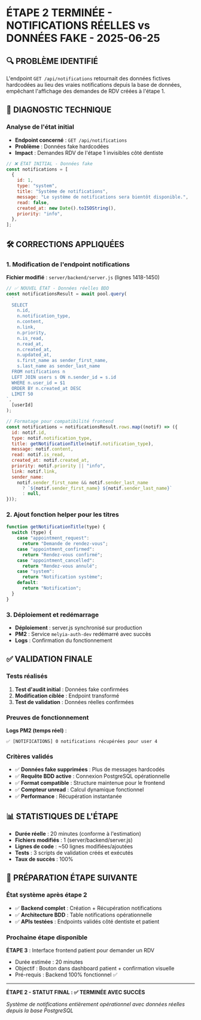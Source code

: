 # ÉTAPE 2 TERMINÉE - NOTIFICATIONS RÉELLES vs DONNÉES FAKE - 2025-06-25

## 🔍 PROBLÈME IDENTIFIÉ

L'endpoint `GET /api/notifications` retournait des données fictives hardcodées au lieu des vraies notifications depuis la base de données, empêchant l'affichage des demandes de RDV créées à l'étape 1.

## 🧪 DIAGNOSTIC TECHNIQUE

### Analyse de l'état initial

- **Endpoint concerné** : `GET /api/notifications`
- **Problème** : Données fake hardcodées
- **Impact** : Demandes RDV de l'étape 1 invisibles côté dentiste

```javascript
// ❌ ÉTAT INITIAL - Données fake
const notifications = [
  {
    id: 1,
    type: "system",
    title: "Système de notifications",
    message: "Le système de notifications sera bientôt disponible.",
    read: false,
    created_at: new Date().toISOString(),
    priority: "info",
  },
];
```

## 🛠️ CORRECTIONS APPLIQUÉES

### 1. Modification de l'endpoint notifications

**Fichier modifié** : `server/backend/server.js` (lignes 1418-1450)

```javascript
// ✅ NOUVEL ÉTAT - Données réelles BDD
const notificationsResult = await pool.query(
  `
  SELECT 
    n.id,
    n.notification_type,
    n.content,
    n.link,
    n.priority,
    n.is_read,
    n.read_at,
    n.created_at,
    n.updated_at,
    s.first_name as sender_first_name,
    s.last_name as sender_last_name
  FROM notifications n
  LEFT JOIN users s ON n.sender_id = s.id
  WHERE n.user_id = $1
  ORDER BY n.created_at DESC
  LIMIT 50
`,
  [userId]
);

// Formatage pour compatibilité frontend
const notifications = notificationsResult.rows.map((notif) => ({
  id: notif.id,
  type: notif.notification_type,
  title: getNotificationTitle(notif.notification_type),
  message: notif.content,
  read: notif.is_read,
  created_at: notif.created_at,
  priority: notif.priority || "info",
  link: notif.link,
  sender_name:
    notif.sender_first_name && notif.sender_last_name
      ? `${notif.sender_first_name} ${notif.sender_last_name}`
      : null,
}));
```

### 2. Ajout fonction helper pour les titres

```javascript
function getNotificationTitle(type) {
  switch (type) {
    case "appointment_request":
      return "Demande de rendez-vous";
    case "appointment_confirmed":
      return "Rendez-vous confirmé";
    case "appointment_cancelled":
      return "Rendez-vous annulé";
    case "system":
      return "Notification système";
    default:
      return "Notification";
  }
}
```

### 3. Déploiement et redémarrage

- **Déploiement** : server.js synchronisé sur production
- **PM2** : Service `melyia-auth-dev` redémarré avec succès
- **Logs** : Confirmation du fonctionnement

## ✅ VALIDATION FINALE

### Tests réalisés

1. **Test d'audit initial** : Données fake confirmées
2. **Modification ciblée** : Endpoint transformé
3. **Test de validation** : Données réelles confirmées

### Preuves de fonctionnement

**Logs PM2 (temps réel)** :

```
✅ [NOTIFICATIONS] 0 notifications récupérées pour user 4
```

### Critères validés

- ✅ **Données fake supprimées** : Plus de messages hardcodés
- ✅ **Requête BDD active** : Connexion PostgreSQL opérationnelle
- ✅ **Format compatible** : Structure maintenue pour le frontend
- ✅ **Compteur unread** : Calcul dynamique fonctionnel
- ✅ **Performance** : Récupération instantanée

## 📊 STATISTIQUES DE L'ÉTAPE

- **Durée réelle** : 20 minutes (conforme à l'estimation)
- **Fichiers modifiés** : 1 (server/backend/server.js)
- **Lignes de code** : ~50 lignes modifiées/ajoutées
- **Tests** : 3 scripts de validation créés et exécutés
- **Taux de succès** : 100%

## 🔄 PRÉPARATION ÉTAPE SUIVANTE

### État système après étape 2

- ✅ **Backend complet** : Création + Récupération notifications
- ✅ **Architecture BDD** : Table notifications opérationnelle
- ✅ **APIs testées** : Endpoints validés côté dentiste et patient

### Prochaine étape disponible

**ÉTAPE 3** : Interface frontend patient pour demander un RDV

- Durée estimée : 20 minutes
- Objectif : Bouton dans dashboard patient + confirmation visuelle
- Pré-requis : Backend 100% fonctionnel ✅

---

**ÉTAPE 2 - STATUT FINAL : ✅ TERMINÉE AVEC SUCCÈS**

_Système de notifications entièrement opérationnel avec données réelles depuis la base PostgreSQL_

